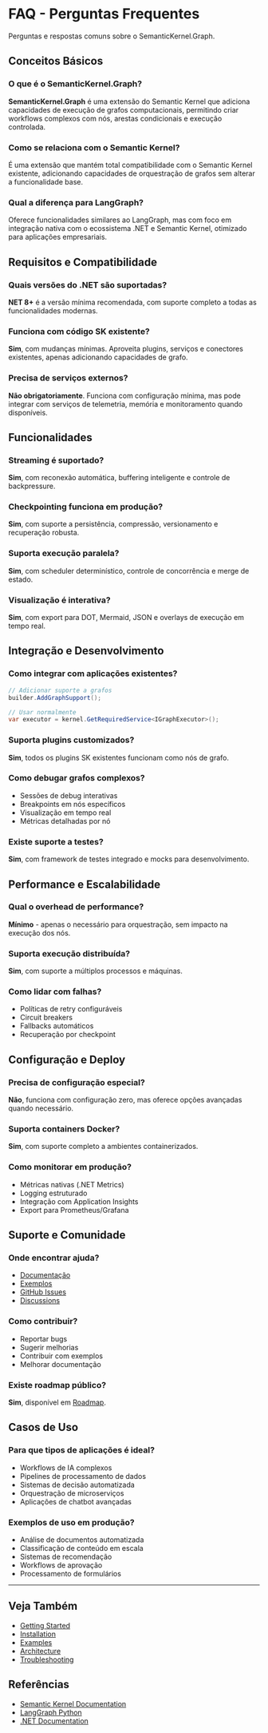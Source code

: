 # FAQ - Perguntas Frequentes

Perguntas e respostas comuns sobre o SemanticKernel.Graph.

## Conceitos Básicos

### O que é o SemanticKernel.Graph?
**SemanticKernel.Graph** é uma extensão do Semantic Kernel que adiciona capacidades de execução de grafos computacionais, permitindo criar workflows complexos com nós, arestas condicionais e execução controlada.

### Como se relaciona com o Semantic Kernel?
É uma extensão que mantém total compatibilidade com o Semantic Kernel existente, adicionando capacidades de orquestração de grafos sem alterar a funcionalidade base.

### Qual a diferença para LangGraph?
Oferece funcionalidades similares ao LangGraph, mas com foco em integração nativa com o ecossistema .NET e Semantic Kernel, otimizado para aplicações empresariais.

## Requisitos e Compatibilidade

### Quais versões do .NET são suportadas?
**NET 8+** é a versão mínima recomendada, com suporte completo a todas as funcionalidades modernas.

### Funciona com código SK existente?
**Sim**, com mudanças mínimas. Aproveita plugins, serviços e conectores existentes, apenas adicionando capacidades de grafo.

### Precisa de serviços externos?
**Não obrigatoriamente**. Funciona com configuração mínima, mas pode integrar com serviços de telemetria, memória e monitoramento quando disponíveis.

## Funcionalidades

### Streaming é suportado?
**Sim**, com reconexão automática, buffering inteligente e controle de backpressure.

### Checkpointing funciona em produção?
**Sim**, com suporte a persistência, compressão, versionamento e recuperação robusta.

### Suporta execução paralela?
**Sim**, com scheduler determinístico, controle de concorrência e merge de estado.

### Visualização é interativa?
**Sim**, com export para DOT, Mermaid, JSON e overlays de execução em tempo real.

## Integração e Desenvolvimento

### Como integrar com aplicações existentes?
```csharp
// Adicionar suporte a grafos
builder.AddGraphSupport();

// Usar normalmente
var executor = kernel.GetRequiredService<IGraphExecutor>();
```

### Suporta plugins customizados?
**Sim**, todos os plugins SK existentes funcionam como nós de grafo.

### Como debugar grafos complexos?
- Sessões de debug interativas
- Breakpoints em nós específicos
- Visualização em tempo real
- Métricas detalhadas por nó

### Existe suporte a testes?
**Sim**, com framework de testes integrado e mocks para desenvolvimento.

## Performance e Escalabilidade

### Qual o overhead de performance?
**Mínimo** - apenas o necessário para orquestração, sem impacto na execução dos nós.

### Suporta execução distribuída?
**Sim**, com suporte a múltiplos processos e máquinas.

### Como lidar com falhas?
- Políticas de retry configuráveis
- Circuit breakers
- Fallbacks automáticos
- Recuperação por checkpoint

## Configuração e Deploy

### Precisa de configuração especial?
**Não**, funciona com configuração zero, mas oferece opções avançadas quando necessário.

### Suporta containers Docker?
**Sim**, com suporte completo a ambientes containerizados.

### Como monitorar em produção?
- Métricas nativas (.NET Metrics)
- Logging estruturado
- Integração com Application Insights
- Export para Prometheus/Grafana

## Suporte e Comunidade

### Onde encontrar ajuda?
- [Documentação](../index.md)
- [Exemplos](../examples/index.md)
- [GitHub Issues](https://github.com/your-org/semantic-kernel-graph/issues)
- [Discussions](https://github.com/your-org/semantic-kernel-graph/discussions)

### Como contribuir?
- Reportar bugs
- Sugerir melhorias
- Contribuir com exemplos
- Melhorar documentação

### Existe roadmap público?
**Sim**, disponível em [Roadmap](../architecture/implementation-roadmap.md).

## Casos de Uso

### Para que tipos de aplicações é ideal?
- Workflows de IA complexos
- Pipelines de processamento de dados
- Sistemas de decisão automatizada
- Orquestração de microserviços
- Aplicações de chatbot avançadas

### Exemplos de uso em produção?
- Análise de documentos automatizada
- Classificação de conteúdo em escala
- Sistemas de recomendação
- Workflows de aprovação
- Processamento de formulários

---

## Veja Também

- [Getting Started](../getting-started.md)
- [Installation](../installation.md)
- [Examples](../examples/index.md)
- [Architecture](../architecture/index.md)
- [Troubleshooting](../troubleshooting.md)

## Referências

- [Semantic Kernel Documentation](https://learn.microsoft.com/en-us/semantic-kernel/)
- [LangGraph Python](https://langchain-ai.github.io/langgraph/)
- [.NET Documentation](https://docs.microsoft.com/en-us/dotnet/)
